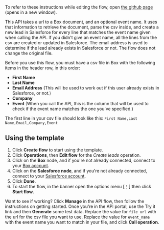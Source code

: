 To refer to these instructions while editing the flow, open [the github page](https://github.com/ot4i/app-connect-templates/blob/master/resources/markdown/API%20to%20create%20leads%20in%20Salesforce%20using%20a%20csv%20file%20from%20Box_instructions.md) (opens in a new window).

This API takes a url to a Box document, and an optional event name. It uses that information to retrieve the document, parse the csv inside, and create a new lead in Salesforce for every line that matches the event name given when calling the API. If you didn't give an event name, all the lines from the csv are created or updated in Salesforce.  The email address is used to determine if the lead already exists in Salesforce or not. The flow does not change the original file.

Before you use this flow, you must have a csv file in Box with the following items in the header row, in this order:
* **First Name** 
* **Last Name**
* **Email Address** (This will be used to work out if this user already exists in Salesforce, or not.)
* **Company**
* **Event** (When you call the API, this is the column that will be used to check if the event name matches the one you've specified.)

The first line in your csv file should look like this:
`First Name,Last Name,Email,Company,Event`

## Using the template

1. Click **Create flow** to start using the template.
1. Click **Operations**, then **Edit flow** for the _Create leads_ operation.
1. Click on the **Box** node, and if you're not already connected, connect to your [Box account](https://developer.ibm.com/integration/docs/app-connect/how-to-guides-for-apps/use-ibm-app-connect-box/).
1. Click on the **Salesforce node**, and if you're not already connected, connect to your [Salesforce account](https://developer.ibm.com/integration/docs/app-connect/how-to-guides-for-apps/use-ibm-app-connect-salesforce/).
1. Click **Done**.
1. To start the flow, in the banner open the options menu [&#8942;] then click **Start flow**.

Want to see if working? Click **Manage** in the API flow, then follow the instructions on getting started. Once you're in the API portal, use the Try it link and then **Generate** some test data. Replace the value for `file_url` with the url for the csv file you want to use. Replace the value for `event_name` with the event name you want to match in your file, and click **Call operation**.
